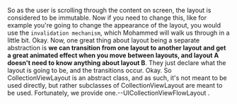 So as the user is scrolling through the content on screen, the layout is considered to be immutable. Now if you need to change this, like for example you're going to change the appearance of the layout, you would use the `invalidation mechanism`, which Mohammed will walk us through in a little bit. Okay. Now, one great thing about layout being a separate abstraction is **we can transition from one layout to another layout and get a great animated effect when you move between layouts, and layout A doesn't need to know anything about layout B**. They just declare what the layout is going to be, and the transitions occur. Okay. So CollectionViewLayout is an abstract class, and as such, it's not meant to be used directly, but rather subclasses of CollectionViewLayout are meant to be used. Fortunately, we provide one.--UICollectionViewFlowLayout . 

